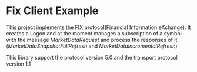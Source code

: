 # Fix Client Example

This project implements the FIX protocol(Financial Information eXchange).
It creates a Logon and at the moment manages a subscription of a symbol with the message _MarketDataRequest_
and process the responses of it (_MarketDataSnapshotFullRefresh_ and _MarketDataIncrementalRefresh_)

This library support the protocol version 5.0 and the transport protocol version 1.1